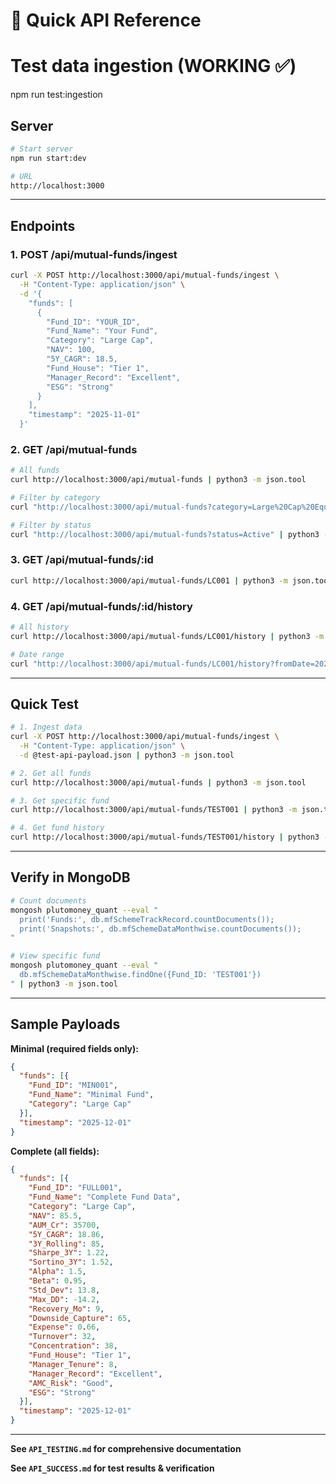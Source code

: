 # 🚀 Quick API Reference

# Test data ingestion (WORKING ✅)
npm run test:ingestion


## Server
```bash
# Start server
npm run start:dev

# URL
http://localhost:3000
```

---

## Endpoints

### 1. POST /api/mutual-funds/ingest
```bash
curl -X POST http://localhost:3000/api/mutual-funds/ingest \
  -H "Content-Type: application/json" \
  -d '{
    "funds": [
      {
        "Fund_ID": "YOUR_ID",
        "Fund_Name": "Your Fund",
        "Category": "Large Cap",
        "NAV": 100,
        "5Y_CAGR": 18.5,
        "Fund_House": "Tier 1",
        "Manager_Record": "Excellent",
        "ESG": "Strong"
      }
    ],
    "timestamp": "2025-11-01"
  }'
```

### 2. GET /api/mutual-funds
```bash
# All funds
curl http://localhost:3000/api/mutual-funds | python3 -m json.tool

# Filter by category
curl "http://localhost:3000/api/mutual-funds?category=Large%20Cap%20Equity" | python3 -m json.tool

# Filter by status
curl "http://localhost:3000/api/mutual-funds?status=Active" | python3 -m json.tool
```

### 3. GET /api/mutual-funds/:id
```bash
curl http://localhost:3000/api/mutual-funds/LC001 | python3 -m json.tool
```

### 4. GET /api/mutual-funds/:id/history
```bash
# All history
curl http://localhost:3000/api/mutual-funds/LC001/history | python3 -m json.tool

# Date range
curl "http://localhost:3000/api/mutual-funds/LC001/history?fromDate=2025-01-01&toDate=2025-12-31" | python3 -m json.tool
```

---

## Quick Test

```bash
# 1. Ingest data
curl -X POST http://localhost:3000/api/mutual-funds/ingest \
  -H "Content-Type: application/json" \
  -d @test-api-payload.json | python3 -m json.tool

# 2. Get all funds
curl http://localhost:3000/api/mutual-funds | python3 -m json.tool

# 3. Get specific fund
curl http://localhost:3000/api/mutual-funds/TEST001 | python3 -m json.tool

# 4. Get fund history
curl http://localhost:3000/api/mutual-funds/TEST001/history | python3 -m json.tool
```

---

## Verify in MongoDB

```bash
# Count documents
mongosh plutomoney_quant --eval "
  print('Funds:', db.mfSchemeTrackRecord.countDocuments());
  print('Snapshots:', db.mfSchemeDataMonthwise.countDocuments());
"

# View specific fund
mongosh plutomoney_quant --eval "
  db.mfSchemeDataMonthwise.findOne({Fund_ID: 'TEST001'})
" | python3 -m json.tool
```

---

## Sample Payloads

**Minimal (required fields only):**
```json
{
  "funds": [{
    "Fund_ID": "MIN001",
    "Fund_Name": "Minimal Fund",
    "Category": "Large Cap"
  }],
  "timestamp": "2025-12-01"
}
```

**Complete (all fields):**
```json
{
  "funds": [{
    "Fund_ID": "FULL001",
    "Fund_Name": "Complete Fund Data",
    "Category": "Large Cap",
    "NAV": 85.5,
    "AUM_Cr": 35700,
    "5Y_CAGR": 18.86,
    "3Y_Rolling": 85,
    "Sharpe_3Y": 1.22,
    "Sortino_3Y": 1.52,
    "Alpha": 1.5,
    "Beta": 0.95,
    "Std_Dev": 13.8,
    "Max_DD": -14.2,
    "Recovery_Mo": 9,
    "Downside_Capture": 65,
    "Expense": 0.66,
    "Turnover": 32,
    "Concentration": 38,
    "Fund_House": "Tier 1",
    "Manager_Tenure": 8,
    "Manager_Record": "Excellent",
    "AMC_Risk": "Good",
    "ESG": "Strong"
  }],
  "timestamp": "2025-12-01"
}
```

---

**See `API_TESTING.md` for comprehensive documentation**

**See `API_SUCCESS.md` for test results & verification**

